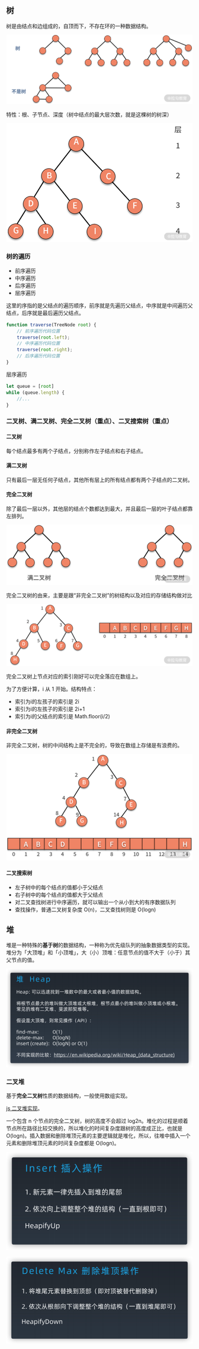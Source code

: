 ## 树

树是由结点和边组成的，自顶而下，不存在环的一种数据结构。

![图 3](./images/45d2a8a38a4a2e6a46553bdce2004d75f1d5ca4ce8ec1a4197243096be75dd04.png)  

特性：根、子节点、深度（树中结点的最大层次数，就是这棵树的树深）

![图 4](./images/d0428ba3187446a9c66567768e1697e8ff0272905f82d48fbfd850f652539670.png)

### 树的遍历

- 前序遍历
- 中序遍历
- 后序遍历
- 层序遍历

这里的序指的是父结点的遍历顺序，前序就是先遍历父结点，中序就是中间遍历父结点，后序就是最后遍历父结点。

```js
function traverse(TreeNode root) {
    // 前序遍历代码位置
    traverse(root.left);
    // 中序遍历代码位置
    traverse(root.right);
    // 后序遍历代码位置
}
```

层序遍历

```js
let queue = [root]
while (queue.length) {
    //...
}
```

### 二叉树、满二叉树、完全二叉树（重点）、二叉搜索树（重点）

#### 二叉树

每个结点最多有两个子结点，分别称作左子结点和右子结点。

#### 满二叉树

只有最后一层无任何子结点，其他所有层上的所有结点都有两个子结点的二叉树。

#### 完全二叉树

除了最后一层以外，其他层的结点个数都达到最大，并且最后一层的叶子结点都靠左排列。

![图 5](./images/263550a15f5d18704dc83528bf8b04c497e3103816cd9a34b6ecd82e5f65236a.png)  

完全二叉树的由来，主要是跟“非完全二叉树”的树结构以及对应的存储结构做对比

![图 7](./images/98d7760955d43b3c5e4fc452ce4c6f992399288a7d24f14bed254f04b54e23ca.png)  

完全二叉树上节点对应的索引刚好可以完全落应在数组上。

为了方便计算，i 从 1 开始。结构特点：

- 索引为i的左孩子的索引是 2i
- 索引为i的左孩子的索引是 2i+1
- 索引为i的父结点的索引是 Math.floor(i/2)

#### 非完全二叉树

非完全二叉树，树的中间结构上是不完全的，导致在数组上存储是有浪费的。

![图 6](./images/e3eec1c063c23dc4da6ea04e18cc8fd73c50e61b3a91873e555f9f90692bbe98.png)  

#### 二叉搜索树

- 左子树中的每个结点的值都小于父结点
- 右子树中的每个结点的值都大于父结点
- 对二叉查找树进行中序遍历，就可以输出一个从小到大的有序数据队列
- 查找操作，普通二叉树复杂度 O(n)，二叉查找树则是 O(logn)

## 堆

堆是一种特殊的**基于树**的数据结构，一种称为优先级队列的抽象数据类型的实现。  
堆分为「大顶堆」和「小顶堆」，大（小）顶堆：任意节点的值不大于（小于）其父节点的值。

![image-20210601104831064](./images/image-20210601104831064.png)

### 二叉堆

基于**完全二叉树**性质的数据结构，一般使用数组实现。 

[js 二叉堆实现](./数据结构实现/binaryHeap.js)。

一个包含 n 个节点的完全二叉树，树的高度不会超过 log2​n。堆化的过程是顺着节点所在路径比较交换的，所以堆化的时间复杂度跟树的高度成正比，也就是 O(logn)。插入数据和删除堆顶元素的主要逻辑就是堆化，所以，往堆中插入一个元素和删除堆顶元素的时间复杂度都是 O(logn)。

![image-20210601114717065](./images/image-20210601114717065.png)	

![image-20210601114734119](./images/image-20210601114734119.png)		 		 	
